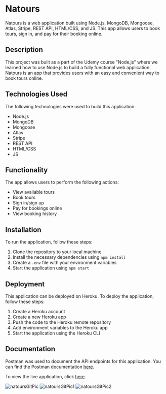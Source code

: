 # Natours

Natours is a web application built using Node.js, MongoDB, Mongoose, Atlas, Stripe, REST API, HTML/CSS, and JS. This app allows users to book tours, sign in, and pay for their booking online.

## Description

This project was built as a part of the Udemy course "Node.js" where we learned how to use Node.js to build a fully functional web application. Natours is an app that provides users with an easy and convenient way to book tours online.

## Technologies Used 

The following technologies were used to build this application: 

- Node.js
- MongoDB
- Mongoose
- Atlas
- Stripe
- REST API
- HTML/CSS
- JS

## Functionality 

The app allows users to perform the following actions: 

- View available tours
- Book tours
- Sign in/sign up
- Pay for bookings online
- View booking history

## Installation 

To run the application, follow these steps: 

1. Clone the repository to your local machine
2. Install the necessary dependencies using `npm install`
3. Create a `.env` file with your environment variables
4. Start the application using `npm start`

## Deployment 

This application can be deployed on Heroku. To deploy the application, follow these steps: 

1. Create a Heroku account
2. Create a new Heroku app
3. Push the code to the Heroku remote repository
4. Add environment variables to the Heroku app
5. Start the application using the Heroku CLI

## Documentation

Postman was used to document the API endpoints for this application. You can find the Postman documentation [here](https://documenter.getpostman.com/view/25228976/2s8ZDYXMpV).

To view the live application, click [here](https://natours-jamar.herokuapp.com/).


![natoursGitPic](https://user-images.githubusercontent.com/96387037/215680233-73174243-2a6f-4573-b60c-3f4ec6c4cda0.PNG)
![natoursGitPic1](https://user-images.githubusercontent.com/96387037/215680948-b956f120-120a-437f-8354-285d4d60e09b.PNG)
![natoursGitPic2](https://user-images.githubusercontent.com/96387037/215680951-fef09679-7961-4800-be26-2a565396db1a.PNG)


